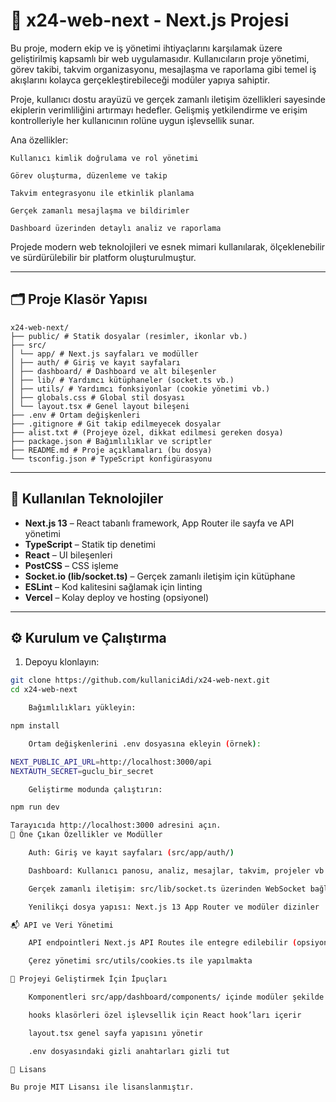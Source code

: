 # 🚀 x24-web-next - Next.js Projesi

Bu proje, modern ekip ve iş yönetimi ihtiyaçlarını karşılamak üzere geliştirilmiş kapsamlı bir web uygulamasıdır. Kullanıcıların proje yönetimi, görev takibi, takvim organizasyonu, mesajlaşma ve raporlama gibi temel iş akışlarını kolayca gerçekleştirebileceği modüler yapıya sahiptir.

Proje, kullanıcı dostu arayüzü ve gerçek zamanlı iletişim özellikleri sayesinde ekiplerin verimliliğini artırmayı hedefler. Gelişmiş yetkilendirme ve erişim kontrolleriyle her kullanıcının rolüne uygun işlevsellik sunar.

Ana özellikler:

    Kullanıcı kimlik doğrulama ve rol yönetimi

    Görev oluşturma, düzenleme ve takip

    Takvim entegrasyonu ile etkinlik planlama

    Gerçek zamanlı mesajlaşma ve bildirimler

    Dashboard üzerinden detaylı analiz ve raporlama

Projede modern web teknolojileri ve esnek mimari kullanılarak, ölçeklenebilir ve sürdürülebilir bir platform oluşturulmuştur.

---

## 🗂 Proje Klasör Yapısı
```
x24-web-next/
├── public/ # Statik dosyalar (resimler, ikonlar vb.)
├── src/
│ └── app/ # Next.js sayfaları ve modüller
│ ├── auth/ # Giriş ve kayıt sayfaları
│ ├── dashboard/ # Dashboard ve alt bileşenler
│ ├── lib/ # Yardımcı kütüphaneler (socket.ts vb.)
│ ├── utils/ # Yardımcı fonksiyonlar (cookie yönetimi vb.)
│ ├── globals.css # Global stil dosyası
│ └── layout.tsx # Genel layout bileşeni
├── .env # Ortam değişkenleri
├── .gitignore # Git takip edilmeyecek dosyalar
├── alist.txt # (Projeye özel, dikkat edilmesi gereken dosya)
├── package.json # Bağımlılıklar ve scriptler
├── README.md # Proje açıklamaları (bu dosya)
└── tsconfig.json # TypeScript konfigürasyonu
```

---

## 🧪 Kullanılan Teknolojiler

- **Next.js 13** – React tabanlı framework, App Router ile sayfa ve API yönetimi  
- **TypeScript** – Statik tip denetimi  
- **React** – UI bileşenleri  
- **PostCSS** – CSS işleme  
- **Socket.io (lib/socket.ts)** – Gerçek zamanlı iletişim için kütüphane  
- **ESLint** – Kod kalitesini sağlamak için linting  
- **Vercel** – Kolay deploy ve hosting (opsiyonel)

---

## ⚙️ Kurulum ve Çalıştırma

1. Depoyu klonlayın:

```bash
git clone https://github.com/kullaniciAdi/x24-web-next.git
cd x24-web-next

    Bağımlılıkları yükleyin:

npm install

    Ortam değişkenlerini .env dosyasına ekleyin (örnek):

NEXT_PUBLIC_API_URL=http://localhost:3000/api
NEXTAUTH_SECRET=guclu_bir_secret

    Geliştirme modunda çalıştırın:

npm run dev

Tarayıcıda http://localhost:3000 adresini açın.
📂 Öne Çıkan Özellikler ve Modüller

    Auth: Giriş ve kayıt sayfaları (src/app/auth/)

    Dashboard: Kullanıcı panosu, analiz, mesajlar, takvim, projeler vb. (src/app/dashboard/)

    Gerçek zamanlı iletişim: src/lib/socket.ts üzerinden WebSocket bağlantısı

    Yenilikçi dosya yapısı: Next.js 13 App Router ve modüler dizinler

📬 API ve Veri Yönetimi

    API endpointleri Next.js API Routes ile entegre edilebilir (opsiyonel)

    Çerez yönetimi src/utils/cookies.ts ile yapılmakta

🎯 Projeyi Geliştirmek İçin İpuçları

    Komponentleri src/app/dashboard/components/ içinde modüler şekilde geliştir

    hooks klasörleri özel işlevsellik için React hook’ları içerir

    layout.tsx genel sayfa yapısını yönetir

    .env dosyasındaki gizli anahtarları gizli tut

📄 Lisans

Bu proje MIT Lisansı ile lisanslanmıştır.
